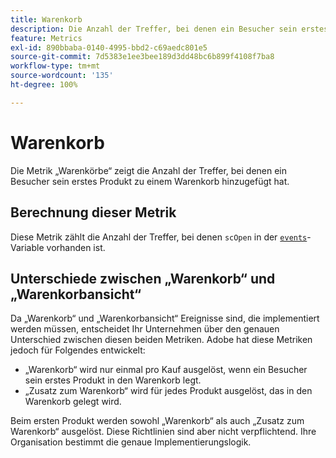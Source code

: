```yaml
---
title: Warenkorb
description: Die Anzahl der Treffer, bei denen ein Besucher sein erstes Produkt einem Warenkorb hinzugefügt hat.
feature: Metrics
exl-id: 890bbaba-0140-4995-bbd2-c69aedc801e5
source-git-commit: 7d5383e1ee3bee189d3dd48bc6b899f4108f7ba8
workflow-type: tm+mt
source-wordcount: '135'
ht-degree: 100%

---
```


# Warenkorb

Die Metrik „Warenkörbe“ zeigt die Anzahl der Treffer, bei denen ein Besucher sein erstes Produkt zu einem Warenkorb hinzugefügt hat.

## Berechnung dieser Metrik

Diese Metrik zählt die Anzahl der Treffer, bei denen `scOpen` in der [`events`](/help/implement/vars/page-vars/events/events-overview.md)-Variable vorhanden ist.

## Unterschiede zwischen „Warenkorb“ und „Warenkorbansicht“

Da „Warenkorb“ und „Warenkorbansicht“ Ereignisse sind, die implementiert werden müssen, entscheidet Ihr Unternehmen über den genauen Unterschied zwischen diesen beiden Metriken. Adobe hat diese Metriken jedoch für Folgendes entwickelt:

* „Warenkorb“ wird nur einmal pro Kauf ausgelöst, wenn ein Besucher sein erstes Produkt in den Warenkorb legt.
* „Zusatz zum Warenkorb“ wird für jedes Produkt ausgelöst, das in den Warenkorb gelegt wird.

Beim ersten Produkt werden sowohl „Warenkorb“ als auch „Zusatz zum Warenkorb“ ausgelöst. Diese Richtlinien sind aber nicht verpflichtend. Ihre Organisation bestimmt die genaue Implementierungslogik.
